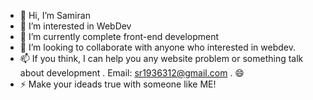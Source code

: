 - 👋 Hi, I’m Samiran
- 👀 I’m interested in WebDev
- 🌱 I’m currently complete front-end development
- 💞️ I’m looking to collaborate with anyone who interested in webdev.
- 📫 If you think, I can help you any website problem or something talk about development . Email: sr1936312@gmail.com . 😄
- ⚡ Make your ideads true with someone like ME!

<!---
sr1936/sr1936 is a ✨ special ✨ repository because its `README.md` (this file) appears on your GitHub profile.
You can click the Preview link to take a look at your changes.
--->
